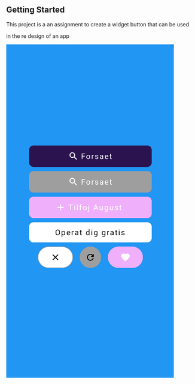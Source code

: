 

## Getting Started

This project is a an assignment to create  a widget button that can be used 

in the re design of an app

![ a screen for the different buttons](https://github.com/mohamedHassanKa/Buttons/blob/main/assets/buttons.PNG)